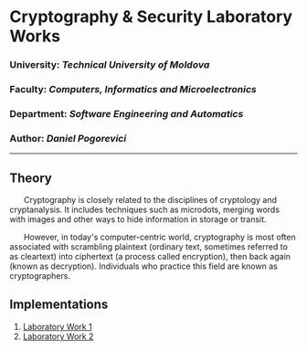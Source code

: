 # Cryptography & Security Laboratory Works

### University: _Technical University of Moldova_
### Faculty: _Computers, Informatics and Microelectronics_
### Department: _Software Engineering and Automatics_
### Author: _Daniel Pogorevici_

----

## Theory
&ensp;&ensp;&ensp; Cryptography is closely related to the disciplines of cryptology and cryptanalysis. It includes techniques such as microdots, merging words with images and other ways to hide information in storage or transit. 

&ensp;&ensp;&ensp; However, in today's computer-centric world, cryptography is most often associated with scrambling plaintext (ordinary text, sometimes referred to as cleartext) into ciphertext (a process called encryption), then back again (known as decryption). Individuals who practice this field are known as cryptographers.

## Implementations

1. [Laboratory Work 1](https://github.com/dann1kk/CS_Labs/blob/main/Reports/REPORT_LABORATORY_1.md)
2. [Laboratory Work 2](https://github.com/dann1kk/CS_Labs/blob/main/Reports/REPORT_LABORATORY_2.md)

